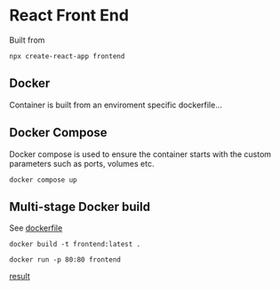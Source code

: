# React Front End

Built from

```shell
npx create-react-app frontend
```

## Docker

Container is built from an enviroment specific dockerfile...

## Docker Compose

Docker compose is used to ensure the container starts with the custom parameters such as ports, volumes etc.

`docker compose up`

## Multi-stage Docker build

See [dockerfile](./dockerfile)

`docker build -t frontend:latest .`

`docker run -p 80:80 frontend`

[result](http://localhost)
